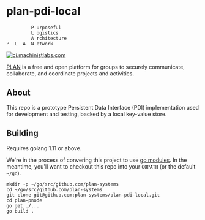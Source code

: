# plan-pdi-local

```
         P urposeful
         L ogistics
         A rchitecture
P  L  A  N etwork
```

[![ci.machinistlabs.com](https://ci.machinistlabs.com/api/v1/teams/plan/pipelines/plan/jobs/plan-pdi-local/badge)](https://ci.machinistlabs.com/teams/plan/pipelines/plan)

[PLAN](http://plan-systems.org) is a free and open platform for groups to securely communicate, collaborate, and coordinate projects and activities.

## About

This repo is a prototype Persistent Data Interface (PDI) implementation used for development and testing, backed by a local key-value store.


## Building

Requires golang 1.11 or above.

We're in the process of convering this project to use [go modules](https://github.com/golang/go/wiki/Modules). In the meantime, you'll want to checkout this repo into your `GOPATH` (or the default `~/go`).

```
mkdir -p ~/go/src/github.com/plan-systems
cd ~/go/src/github.com/plan-systems
git clone git@github.com:plan-systems/plan-pdi-local.git
cd plan-pnode
go get ./...
go build .
```

